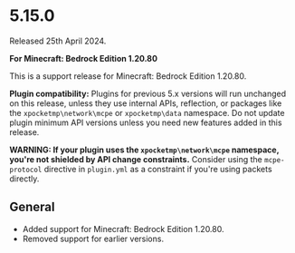 # 5.15.0
Released 25th April 2024.

**For Minecraft: Bedrock Edition 1.20.80**

This is a support release for Minecraft: Bedrock Edition 1.20.80.

**Plugin compatibility:** Plugins for previous 5.x versions will run unchanged on this release, unless they use internal APIs, reflection, or packages like the `xpocketmp\network\mcpe`  or `xpocketmp\data` namespace.
Do not update plugin minimum API versions unless you need new features added in this release.

**WARNING: If your plugin uses the `xpocketmp\network\mcpe` namespace, you're not shielded by API change constraints.**
Consider using the `mcpe-protocol` directive in `plugin.yml` as a constraint if you're using packets directly.

## General
- Added support for Minecraft: Bedrock Edition 1.20.80.
- Removed support for earlier versions.
